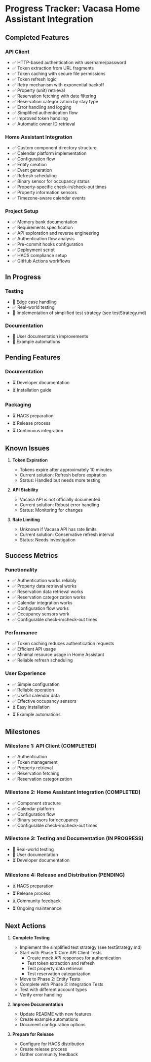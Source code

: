 # Progress Tracker: Vacasa Home Assistant Integration

## Completed Features

### API Client
- ✅ HTTP-based authentication with username/password
- ✅ Token extraction from URL fragments
- ✅ Token caching with secure file permissions
- ✅ Token refresh logic
- ✅ Retry mechanism with exponential backoff
- ✅ Property (unit) retrieval
- ✅ Reservation fetching with date filtering
- ✅ Reservation categorization by stay type
- ✅ Error handling and logging
- ✅ Simplified authentication flow
- ✅ Improved token handling
- ✅ Automatic owner ID retrieval

### Home Assistant Integration
- ✅ Custom component directory structure
- ✅ Calendar platform implementation
- ✅ Configuration flow
- ✅ Entity creation
- ✅ Event generation
- ✅ Refresh scheduling
- ✅ Binary sensor for occupancy status
- ✅ Property-specific check-in/check-out times
- ✅ Property information sensors
- ✅ Timezone-aware calendar events

### Project Setup
- ✅ Memory bank documentation
- ✅ Requirements specification
- ✅ API exploration and reverse engineering
- ✅ Authentication flow analysis
- ✅ Pre-commit hooks configuration
- ✅ Deployment script
- ✅ HACS compliance setup
- ✅ GitHub Actions workflows

## In Progress

### Testing
- 🔄 Edge case handling
- ✅ Real-world testing
- 🔄 Implementation of simplified test strategy (see testStrategy.md)

### Documentation
- 🔄 User documentation improvements
- 🔄 Example automations

## Pending Features

### Documentation
- ⏳ Developer documentation
- ⏳ Installation guide

### Packaging
- ⏳ HACS preparation
- ⏳ Release process
- ⏳ Continuous integration

## Known Issues

1. **Token Expiration**
   - Tokens expire after approximately 10 minutes
   - Current solution: Refresh before expiration
   - Status: Handled but needs more testing

2. **API Stability**
   - Vacasa API is not officially documented
   - Current solution: Robust error handling
   - Status: Monitoring for changes

3. **Rate Limiting**
   - Unknown if Vacasa API has rate limits
   - Current solution: Conservative refresh interval
   - Status: Needs investigation

## Success Metrics

### Functionality
- ✅ Authentication works reliably
- ✅ Property data retrieval works
- ✅ Reservation data retrieval works
- ✅ Reservation categorization works
- ✅ Calendar integration works
- ✅ Configuration flow works
- ✅ Occupancy sensors work
- ✅ Configurable check-in/check-out times

### Performance
- ✅ Token caching reduces authentication requests
- ✅ Efficient API usage
- ✅ Minimal resource usage in Home Assistant
- ✅ Reliable refresh scheduling

### User Experience
- ✅ Simple configuration
- ✅ Reliable operation
- ✅ Useful calendar data
- ✅ Effective occupancy sensors
- ⏳ Easy installation
- ⏳ Example automations

## Milestones

### Milestone 1: API Client (COMPLETED)
- ✅ Authentication
- ✅ Token management
- ✅ Property retrieval
- ✅ Reservation fetching
- ✅ Reservation categorization

### Milestone 2: Home Assistant Integration (COMPLETED)
- ✅ Component structure
- ✅ Calendar platform
- ✅ Configuration flow
- ✅ Binary sensors for occupancy
- ✅ Configurable check-in/check-out times

### Milestone 3: Testing and Documentation (IN PROGRESS)
- 🔄 Real-world testing
- 🔄 User documentation
- ⏳ Developer documentation

### Milestone 4: Release and Distribution (PENDING)
- ⏳ HACS preparation
- ⏳ Release process
- ⏳ Community feedback
- ⏳ Ongoing maintenance

## Next Actions

1. **Complete Testing**
   - Implement the simplified test strategy (see testStrategy.md)
   - Start with Phase 1: Core API Client Tests
     - Create mock API responses for authentication
     - Test token extraction and refresh
     - Test property data retrieval
     - Test reservation categorization
   - Move to Phase 2: Entity Tests
   - Complete with Phase 3: Integration Tests
   - Test with different account types
   - Verify error handling

2. **Improve Documentation**
   - Update README with new features
   - Create example automations
   - Document configuration options

3. **Prepare for Release**
   - Configure for HACS distribution
   - Create release process
   - Gather community feedback
